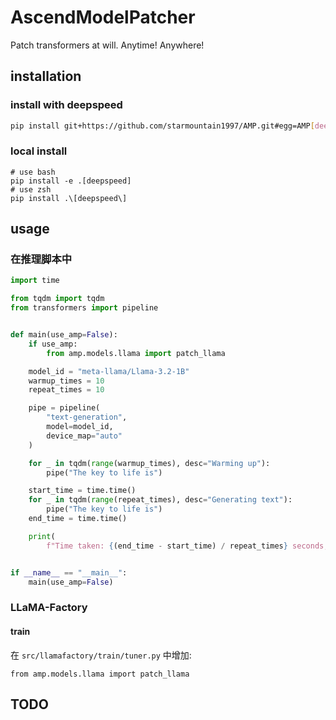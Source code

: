 # AscendModelPatcher

Patch transformers at will. Anytime! Anywhere!

## installation

### install with deepspeed
```bash
pip install git+https://github.com/starmountain1997/AMP.git#egg=AMP[deepspeed]
```

### local install

```shell
# use bash
pip install -e .[deepspeed]
# use zsh
pip install .\[deepspeed\]
```


## usage

### 在推理脚本中

```python
import time

from tqdm import tqdm
from transformers import pipeline


def main(use_amp=False):
    if use_amp:
        from amp.models.llama import patch_llama

    model_id = "meta-llama/Llama-3.2-1B"
    warmup_times = 10
    repeat_times = 10

    pipe = pipeline(
        "text-generation",
        model=model_id,
        device_map="auto"
    )

    for _ in tqdm(range(warmup_times), desc="Warming up"):
        pipe("The key to life is")

    start_time = time.time()
    for _ in tqdm(range(repeat_times), desc="Generating text"):
        pipe("The key to life is")
    end_time = time.time()

    print(
        f"Time taken: {(end_time - start_time) / repeat_times} seconds, use_amp: {use_amp}")


if __name__ == "__main__":
    main(use_amp=False)
```

### LLaMA-Factory

#### train

在 `src/llamafactory/train/tuner.py` 中增加:

```
from amp.models.llama import patch_llama
```

## TODO

